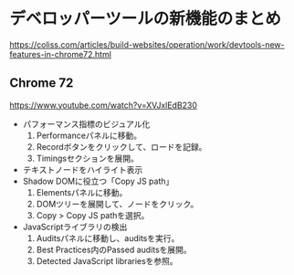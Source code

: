 
# デベロッパーツールの新機能のまとめ

https://coliss.com/articles/build-websites/operation/work/devtools-new-features-in-chrome72.html  

## Chrome 72

https://www.youtube.com/watch?v=XVJxlEdB230  

- パフォーマンス指標のビジュアル化
  1. Performanceパネルに移動。
  2. Recordボタンをクリックして、ロードを記録。
  3. Timingsセクションを展開。
- テキストノードをハイライト表示
- Shadow DOMに役立つ「Copy JS path」
  1. Elementsパネルに移動。
  2. DOMツリーを展開して、ノードをクリック。
  3. Copy > Copy JS pathを選択。
- JavaScriptライブラリの検出
  1. Auditsパネルに移動し、auditsを実行。
  2. Best Practices内のPassed auditsを展開。
  3. Detected JavaScript librariesを参照。

